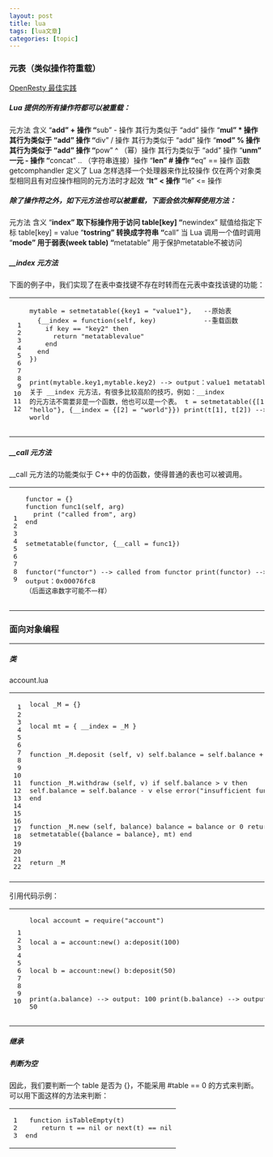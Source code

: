 ```yaml
---
layout: post
title: lua 
tags: [lua文章]
categories: [topic]
---
```

<h3 id="元表-类似操作符重载">元表（类似操作符重载）</h3>

<p><a href="https://moonbingbing.gitbooks.io/openresty-best-practices/content/" title="title text">OpenResty 最佳实践</a></p>

<h5 id="lua-提供的所有操作符都可以被重载">Lua 提供的所有操作符都可以被重载：</h5>

<p>元方法 含义
“<strong>add” + 操作
“</strong>sub” - 操作 其行为类似于 “add” 操作
“<strong>mul” * 操作 其行为类似于 “add” 操作
“</strong>div” / 操作 其行为类似于 “add” 操作
“<strong>mod” % 操作 其行为类似于 “add” 操作
“</strong>pow” ^ （幂）操作 其行为类似于 “add” 操作
“<strong>unm” 一元 - 操作
“</strong>concat”  .. （字符串连接）操作
“<strong>len” # 操作
“</strong>eq”  == 操作 函数 getcomphandler 定义了 Lua 怎样选择一个处理器来作比较操作 仅在两个对象类型相同且有对应操作相同的元方法时才起效
“<strong>lt”  &lt; 操作
“</strong>le”  &lt;= 操作</p>

<h5 id="除了操作符之外-如下元方法也可以被重载-下面会依次解释使用方法">除了操作符之外，如下元方法也可以被重载，下面会依次解释使用方法：</h5>

<p>元方法 含义
“<strong>index”   取下标操作用于访问 table[key]
“</strong>newindex”    赋值给指定下标 table[key] = value
“<strong>tostring”    转换成字符串
“</strong>call”    当 Lua 调用一个值时调用
“<strong>mode”    用于弱表(week table)
“</strong>metatable”   用于保护metatable不被访问</p>

<h5 id="index-元方法">__index 元方法</h5>

<p>下面的例子中，我们实现了在表中查找键不存在时转而在元表中查找该键的功能：</p>
<div class="highlight"><div class="chroma">
<table class="lntable"><tbody><tr><td class="lntd">
<pre class="chroma"><span class="lnt"> 1
</span><span class="lnt"> 2
</span><span class="lnt"> 3
</span><span class="lnt"> 4
</span><span class="lnt"> 5
</span><span class="lnt"> 6
</span><span class="lnt"> 7
</span><span class="lnt"> 8
</span><span class="lnt"> 9
</span><span class="lnt">10
</span><span class="lnt">11
</span><span class="lnt">12
</span></pre></td>
<td class="lntd">
<pre class="chroma">mytable = setmetatable({key1 = &#34;value1&#34;},   --原始表
  {__index = function(self, key)            --重载函数
    if key == &#34;key2&#34; then
      return &#34;metatablevalue&#34;
    end
  end
})

print(mytable.key1,mytable.key2)  --&gt; output：value1 metatablevalue
关于 __index 元方法，有很多比较高阶的技巧，例如：__index 的元方法不需要非是一个函数，他也可以是一个表。
t = setmetatable({[1] = &#34;hello&#34;}, {__index = {[2] = &#34;world&#34;}})
print(t[1], t[2])   --&gt;hello world</pre></td></tr></tbody></table>
</div>
</div>
<h5 id="call-元方法">__call 元方法</h5>

<p>__call 元方法的功能类似于 C++ 中的仿函数，使得普通的表也可以被调用。</p>
<div class="highlight"><div class="chroma">
<table class="lntable"><tbody><tr><td class="lntd">
<pre class="chroma"><span class="lnt">1
</span><span class="lnt">2
</span><span class="lnt">3
</span><span class="lnt">4
</span><span class="lnt">5
</span><span class="lnt">6
</span><span class="lnt">7
</span><span class="lnt">8
</span><span class="lnt">9
</span></pre></td>
<td class="lntd">
<pre class="chroma">functor = {}
function func1(self, arg)
  print (&#34;called from&#34;, arg)
end

setmetatable(functor, {__call = func1})

functor(&#34;functor&#34;)  --&gt; called from functor
print(functor)      --&gt; output：0x00076fc8 （后面这串数字可能不一样）</pre></td></tr></tbody></table>
</div>
</div>
<h3 id="面向对象编程">面向对象编程</h3>

<hr/>

<h5 id="类">类</h5>

<p>account.lua</p>
<div class="highlight"><div class="chroma">
<table class="lntable"><tbody><tr><td class="lntd">
<pre class="chroma"><span class="lnt"> 1
</span><span class="lnt"> 2
</span><span class="lnt"> 3
</span><span class="lnt"> 4
</span><span class="lnt"> 5
</span><span class="lnt"> 6
</span><span class="lnt"> 7
</span><span class="lnt"> 8
</span><span class="lnt"> 9
</span><span class="lnt">10
</span><span class="lnt">11
</span><span class="lnt">12
</span><span class="lnt">13
</span><span class="lnt">14
</span><span class="lnt">15
</span><span class="lnt">16
</span><span class="lnt">17
</span><span class="lnt">18
</span><span class="lnt">19
</span><span class="lnt">20
</span><span class="lnt">21
</span><span class="lnt">22
</span></pre></td>
<td class="lntd">
<pre class="chroma">local _M = {}

local mt = { __index = _M }

function _M.deposit (self, v)
    self.balance = self.balance + v
end

function _M.withdraw (self, v)
    if self.balance &gt; v then
        self.balance = self.balance - v
    else
        error(&#34;insufficient funds&#34;)
    end
end

function _M.new (self, balance)
    balance = balance or 0
    return setmetatable({balance = balance}, mt)
end

return _M</pre></td></tr></tbody></table>
</div>
</div>
<p>引用代码示例：</p>
<div class="highlight"><div class="chroma">
<table class="lntable"><tbody><tr><td class="lntd">
<pre class="chroma"><span class="lnt"> 1
</span><span class="lnt"> 2
</span><span class="lnt"> 3
</span><span class="lnt"> 4
</span><span class="lnt"> 5
</span><span class="lnt"> 6
</span><span class="lnt"> 7
</span><span class="lnt"> 8
</span><span class="lnt"> 9
</span><span class="lnt">10
</span></pre></td>
<td class="lntd">
<pre class="chroma">local account = require(&#34;account&#34;)

local a = account:new()
a:deposit(100)

local b = account:new()
b:deposit(50)

print(a.balance)  --&gt; output: 100
print(b.balance)  --&gt; output: 50</pre></td></tr></tbody></table>
</div>
</div>
<h5 id="继承">继承</h5>

<h5 id="判断为空">判断为空</h5>

<p>因此，我们要判断一个 table 是否为 {}，不能采用 #table == 0 的方式来判断。可以用下面这样的方法来判断：</p>
<div class="highlight"><div class="chroma">
<table class="lntable"><tbody><tr><td class="lntd">
<pre class="chroma"><span class="lnt">1
</span><span class="lnt">2
</span><span class="lnt">3
</span></pre></td>
<td class="lntd">
<pre class="chroma"> function isTableEmpty(t)
    return t == nil or next(t) == nil
end</pre></td></tr></tbody></table>
</div>
</div>